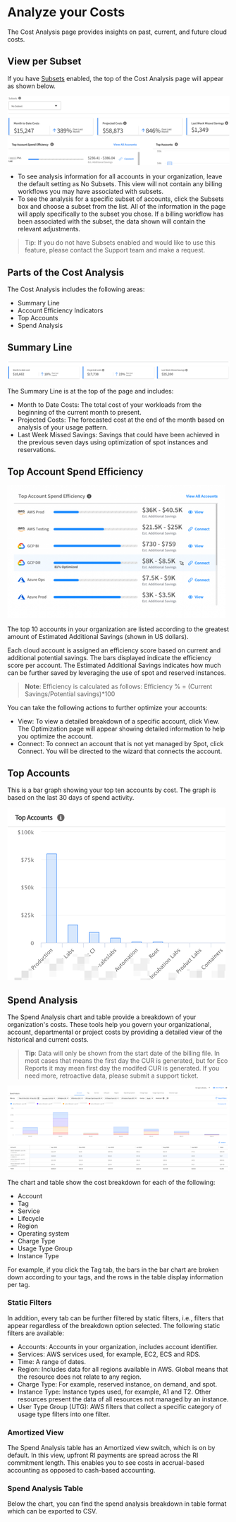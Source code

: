 # Analyze your Costs

The Cost Analysis page provides insights on past, current, and future cloud costs.

## View per Subset

If you have [Subsets](eco/tutorials/manage-subsets.md) enabled, the top of the Cost Analysis page will appear as shown below.

<img src="/cloud-analyzer/_media/tutorials-analyze-costs-00.png" />

- To see analysis information for all accounts in your organization, leave the default setting as No Subsets. This view will not contain any billing workflows you may have associated with subsets.
- To see the analysis for a specific subset of accounts, click the Subsets box and choose a subset from the list. All of the information in the page will apply specifically to the subset you chose. If a billing workflow has been associated with the subset, the data shown will contain the relevant adjustments.

> Tip: If you do not have Subsets enabled and would like to use this feature, please contact the Support team and make a request.

## Parts of the Cost Analysis

The Cost Analysis includes the following areas:

- Summary Line
- Account Efficiency Indicators
- Top Accounts
- Spend Analysis

## Summary Line

<img src="/cloud-analyzer/_media/tutorials-analyze-costs-01.png" />

The Summary Line is at the top of the page and includes:

- Month to Date Costs: The total cost of your workloads from the beginning of the current month to present.
- Projected Costs: The forecasted cost at the end of the month based on analysis of your usage pattern.
- Last Week Missed Savings: Savings that could have been achieved in the previous seven days using optimization of spot instances and reservations.

## Top Account Spend Efficiency

<img src="/cloud-analyzer/_media/tutorials-analyze-costs-02.png" width="495" height="301" />

The top 10 accounts in your organization are listed according to the greatest amount of Estimated Additional Savings (shown in US dollars).

Each cloud account is assigned an efficiency score based on current and additional potential savings. The bars displayed indicate the efficiency score per account. The Estimated Additional Savings indicates how much can be further saved by leveraging the use of spot and reserved instances.

> **Note**: Efficiency is calculated as follows: Efficiency % = (Current Savings/Potential savings)\*100

You can take the following actions to further optimize your accounts:

- View: To view a detailed breakdown of a specific account, click View. The Optimization page will appear showing detailed information to help you optimize the account.
- Connect: To connect an account that is not yet managed by Spot, click Connect. You will be directed to the wizard that connects the account.

## Top Accounts

This is a bar graph showing your top ten accounts by cost. The graph is based on the last 30 days of spend activity.

<img src="/cloud-analyzer/_media/tutorials-analyze-costs-03.png" width="495" height="392" />

## Spend Analysis

The Spend Analysis chart and table provide a breakdown of your organization's costs. These tools help you govern your organizational, account, departmental or project costs by providing a detailed view of the historical and current costs.

 >**Tip**: Data will only be shown from the start date of the billing file. In most cases that means the first day the CUR is generated, but for Eco Reports it may mean first day the modifed CUR is generated. If you need more, retroactive data, please submit a support ticket.

<img src="/cloud-analyzer/_media/tutorials-analyze-costs-04a.png" />

The chart and table show the cost breakdown for each of the following:

- Account
- Tag
- Service
- Lifecycle
- Region
- Operating system
- Charge Type
- Usage Type Group
- Instance Type

For example, if you click the Tag tab, the bars in the bar chart are broken down according to your tags, and the rows in the table display information per tag.

### Static Filters

In addition, every tab can be further filtered by static filters, i.e., filters that appear regardless of the breakdown option selected. The following static filters are available:

- Accounts: Accounts in your organization, includes account identifier.
- Services: AWS services used, for example, EC2, ECS and RDS.
- Time: A range of dates.
- Region: Includes data for all regions available in AWS. Global means that the resource does not relate to any region.
- Charge Type: For example, reserved instance, on demand, and spot.
- Instance Type: Instance types used, for example, A1 and T2. Other resources present the data of all resources not managed by an instance.
- User Type Group (UTG): AWS filters that collect a specific category of usage type filters into one filter.

### Amortized View

The Spend Analysis table has an Amortized view switch, which is on by default. In this view, upfront RI payments are spread across the RI commitment length. This enables you to see costs in accrual-based accounting as opposed to cash-based accounting.

### Spend Analysis Table

Below the chart, you can find the spend analysis breakdown in table format which can be exported to CSV.
